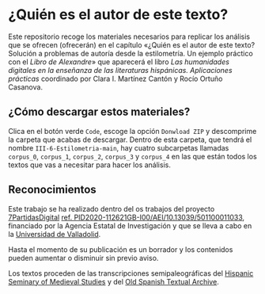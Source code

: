 # ¿Quién es el autor de este texto?


Este repositorio recoge los materiales necesarios para replicar los análisis que se ofrecen (ofrecerán) en el capítulo «¿Quién es el autor de este texto? Solución a problemas de autoría desde la estilometría. Un ejemplo práctico con el _Libro de Alexandre_» que aparecerá el libro _Las humanidades digitales en la enseñanza de las literaturas hispánicas. Aplicaciones prácticas_ coordinado por Clara I. Martínez Cantón y Rocío Ortuño Casanova.

## ¿Cómo descargar estos materiales?
Clica en el botón verde `Code`, escoge la opción `Donwload ZIP` y descomprime la carpeta que acabas de descargar. Dentro de esta carpeta, que tendrá el nombre `III-6-Estilometria-main`, hay cuatro subcarpetas llamadas `corpus_0`, `corpus_1`, `corpus_2`, `corpus_3` y `corpus_4` en las que están todos los textos que vas a necesitar para hacer los análisis.

## Reconocimientos
Este trabajo se ha realizado dentro del os trabajos del proyecto [7PartidasDigital](https://7partidas.hypotheses.org/) [ref. PID2020-112621GB-I00/AEI/10.13039/501100011033](PID2020-112621GB-I00/AEI/10.13039/501100011033), financiado por la Agencia Estatal de Investigación y que se lleva a cabo en la [Universidad de Valladolid](https://www.uva.es/export/sites/uva/).

Hasta el momento de su publicación es un borrador y los contenidos pueden aumentar o disminuir sin previo aviso.

Los textos proceden de las transcripciones semipaleográficas del [Hispanic Seminary of Medieval Studies](http://www.hispanicseminary.org/textconc-en.htm) y del [Old Spanish Textual Archive](http://osta.oldspanishtextualarchive.org/).



